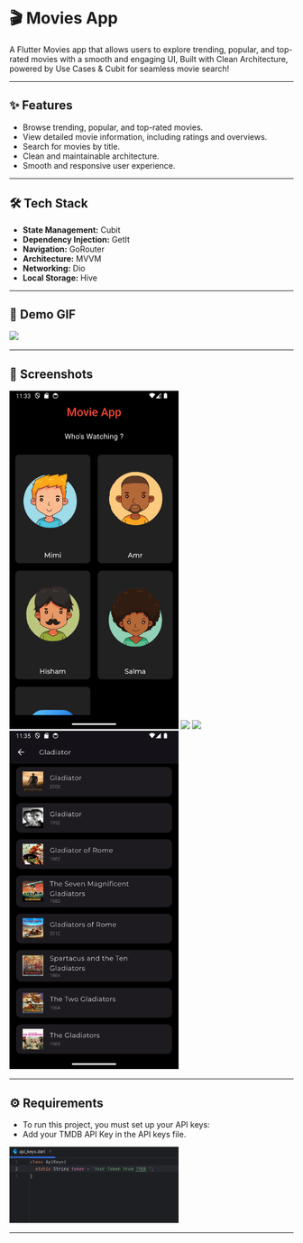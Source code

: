 # 🎬 Movies App

A Flutter Movies app that allows users to explore trending, popular, and top-rated movies with a smooth and engaging UI, Built with Clean Architecture, powered by Use Cases & Cubit for seamless movie search!

---

## ✨ Features
- Browse trending, popular, and top-rated movies.
- View detailed movie information, including ratings and overviews.
- Search for movies by title.
- Clean and maintainable architecture.
- Smooth and responsive user experience.

---

## 🛠️ Tech Stack
- **State Management:** Cubit
- **Dependency Injection:** GetIt
- **Navigation:** GoRouter
- **Architecture:** MVVM
- **Networking:** Dio
- **Local Storage:** Hive

---

## 🎥 Demo GIF

<img src="assets/images/movies_gif.gif" width="400"/>  

---

## 📸 Screenshots

<img src="assets/images/Screenshot_20250325_233306.png" width="300"/>

<img src="assets/images/Screenshot_20250325_233343.png" width="300"/> 

<img src="assets/images/Screenshot_20250325_233449.png" width="300"/>

<img src="assets/images/Screenshot_20250325_233516.png" width="300"/> 

---

## ⚙️ Requirements

- To run this project, you must set up your API keys:
- Add your TMDB API Key in the API keys file.

<img src="assets/images/Screenshot 2025-03-25 233617.png" width="300"/>

---


